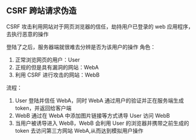 ## CSRF 跨站请求伪造

CSRF 攻击利用网站对于网页浏览器的信任，劫持用户已登录的 web 应用程序，去执行恶意的操作

登陆了之后，服务器端就很难去分辨是否为该用户的操作
角色：

1. 正常浏览网页的用户：User
2. 正规的但是具有漏洞的网站：WebA
3. 利用 CSRF 进行攻击的网站：WebB

流程：

1. User 登陆并信任 WebA，同时 WebA 通过用户的验证并正在服务端生成 token，并返回给客户端
2. WebB 通过在 WebA 中添加图片链接等方式诱导 User 访问 WebB
3. 当用户被诱导进入 WebB，WebB 会利用 User 的浏览器并携带之前生成的 token 去访问第三方网站 WebA,从而达到模拟用户操作
